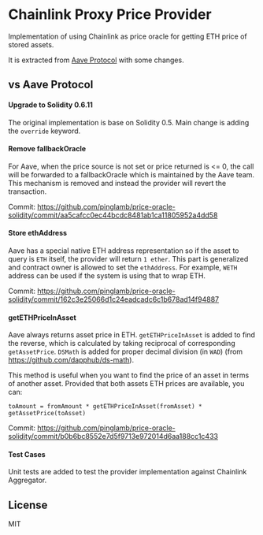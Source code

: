 Chainlink Proxy Price Provider
==============================

Implementation of using Chainlink as price oracle for getting ETH price of stored assets.

It is extracted from [Aave Protocol](https://github.com/aave/aave-protocol) with some changes.

## vs Aave Protocol

#### Upgrade to Solidity 0.6.11

The original implementation is base on Solidity 0.5. Main change is adding the `override` keyword.

#### Remove fallbackOracle

For Aave, when the price source is not set or price returned is <= 0, the call will be forwarded to a fallbackOracle
which is maintained by the Aave team. This mechanism is removed and instead the provider will revert the transaction.

Commit: https://github.com/pinglamb/price-oracle-solidity/commit/aa5cafcc0ec44bcdc8481ab1ca11805952a4dd58

#### Store ethAddress

Aave has a special native ETH address representation so if the asset to query is `ETH` itself, the provider will return
`1 ether`. This part is generalized and contract owner is allowed to set the `ethAddress`. For example, `WETH` address
can be used if the system is using that to wrap ETH.

Commit: https://github.com/pinglamb/price-oracle-solidity/commit/162c3e25066d1c24eadcadc6c1b678ad14f94887

#### getETHPriceInAsset

Aave always returns asset price in ETH. `getETHPriceInAsset` is added to find the reverse, which is calculated by taking
reciprocal of corresponding `getAssetPrice`. `DSMath` is added for proper decimal division (in `WAD`) (from
https://github.com/dapphub/ds-math).

This method is useful when you want to find the price of an asset in terms of another asset. Provided that both assets
ETH prices are available, you can:

```
toAmount = fromAmount * getETHPriceInAsset(fromAsset) * getAssetPrice(toAsset)
```

Commit: https://github.com/pinglamb/price-oracle-solidity/commit/b0b6bc8552e7d5f9713e972014d6aa188cc1c433

#### Test Cases

Unit tests are added to test the provider implementation against Chainlink Aggregator.

## License

MIT
